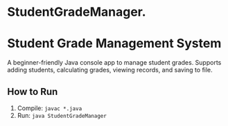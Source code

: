 # StudentGradeManager.
# Student Grade Management System

A beginner-friendly Java console app to manage student grades. Supports adding students, calculating grades, viewing records, and saving to file.

## How to Run

1. Compile: `javac *.java`
2. Run: `java StudentGradeManager`
